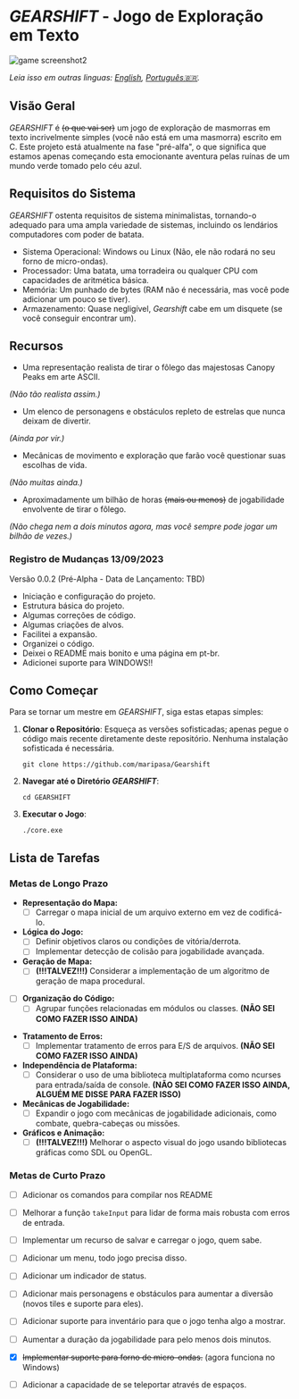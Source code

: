 # *GEARSHIFT* - Jogo de Exploração em Texto

![game screenshot2](https://github.com/maripasa/GEARSHIFT/assets/123270648/b5c267f1-fa94-4775-bcfd-3ac7aec625ca)

_Leia isso em outras linguas: [English](README.md), [Português🇧🇷](README.br.md)._

## Visão Geral

*GEARSHIFT* é ~~(o que vai ser)~~ um jogo de exploração de masmorras em texto incrivelmente simples (você não está em uma masmorra) escrito em C. Este projeto está atualmente na fase "pré-alfa", o que significa que estamos apenas começando esta emocionante aventura pelas ruínas de um mundo verde tomado pelo céu azul.

## Requisitos do Sistema

*GEARSHIFT* ostenta requisitos de sistema minimalistas, tornando-o adequado para uma ampla variedade de sistemas, incluindo os lendários computadores com poder de batata.

- Sistema Operacional: Windows ou Linux (Não, ele não rodará no seu forno de micro-ondas).
- Processador: Uma batata, uma torradeira ou qualquer CPU com capacidades de aritmética básica.
- Memória: Um punhado de bytes (RAM não é necessária, mas você pode adicionar um pouco se tiver).
- Armazenamento: Quase negligível, *Gearshift* cabe em um disquete (se você conseguir encontrar um).

## Recursos

- Uma representação realista de tirar o fôlego das majestosas Canopy Peaks em arte ASCII.

*(Não tão realista assim.)*
- Um elenco de personagens e obstáculos repleto de estrelas que nunca deixam de divertir.

*(Ainda por vir.)*
- Mecânicas de movimento e exploração que farão você questionar suas escolhas de vida.

*(Não muitas ainda.)*
- Aproximadamente um bilhão de horas ~~(mais ou menos)~~ de jogabilidade envolvente de tirar o fôlego.

*(Não chega nem a dois minutos agora, mas você sempre pode jogar um bilhão de vezes.)*

### Registro de Mudanças 13/09/2023
Versão 0.0.2 (Pré-Alpha - Data de Lançamento: TBD)
- Iniciação e configuração do projeto.
- Estrutura básica do projeto.
- Algumas correções de código.
- Algumas criações de alvos.
- Facilitei a expansão.
- Organizei o código.
- Deixei o README mais bonito e uma página em pt-br.
- Adicionei suporte para WINDOWS!!

## Como Começar

Para se tornar um mestre em *GEARSHIFT*, siga estas etapas simples:

1. **Clonar o Repositório**: Esqueça as versões sofisticadas; apenas pegue o código mais recente diretamente deste repositório. Nenhuma instalação sofisticada é necessária.

    ```shell
    git clone https://github.com/maripasa/Gearshift
    ```

2. **Navegar até o Diretório *GEARSHIFT***:

    ```shell
    cd GEARSHIFT
    ```

3. **Executar o Jogo**:

    ```shell
    ./core.exe
    ```

## Lista de Tarefas

### **Metas de Longo Prazo**

- **Representação do Mapa:**
  - [ ] Carregar o mapa inicial de um arquivo externo em vez de codificá-lo.

- **Lógica do Jogo:**
  - [ ] Definir objetivos claros ou condições de vitória/derrota.
  - [ ] Implementar detecção de colisão para jogabilidade avançada.
  
- **Geração de Mapa:**
  - [ ] **(!!!TALVEZ!!!)** Considerar a implementação de um algoritmo de geração de mapa procedural.
  
- [ ] **Organização do Código:**
  - [ ] Agrupar funções relacionadas em módulos ou classes. **(NÃO SEI COMO FAZER ISSO AINDA)**

- **Tratamento de Erros:**
  - [ ] Implementar tratamento de erros para E/S de arquivos. **(NÃO SEI COMO FAZER ISSO AINDA)**

- **Independência de Plataforma:**
  - [ ] Considerar o uso de uma biblioteca multiplataforma como ncurses para entrada/saída de console. **(NÃO SEI COMO FAZER ISSO AINDA, ALGUÉM ME DISSE PARA FAZER ISSO)**

- **Mecânicas de Jogabilidade:**
  - [ ] Expandir o jogo com mecânicas de jogabilidade adicionais, como combate, quebra-cabeças ou missões.
  
- **Gráficos e Animação:**
  - [ ] **(!!!TALVEZ!!!)** Melhorar o aspecto visual do jogo usando bibliotecas gráficas como SDL ou OpenGL.

### Metas de Curto Prazo

- [ ] Adicionar os comandos para compilar nos README

- [ ] Melhorar a função `takeInput` para lidar de forma mais robusta com erros de entrada.

- [ ] Implementar um recurso de salvar e carregar o jogo, quem sabe.

- [ ] Adicionar um menu, todo jogo precisa disso.

- [ ] Adicionar um indicador de status.

- [ ] Adicionar mais personagens e obstáculos para aumentar a diversão (novos tiles e suporte para eles).

- [ ] Adicionar suporte para inventário para que o jogo tenha algo a mostrar.

- [ ] Aumentar a duração da jogabilidade para pelo menos dois minutos.

- [x] ~~Implementar suporte para forno de micro-ondas.~~ (agora funciona no Windows)

- [ ] Adicionar a capacidade de se teleportar através de espaços.
